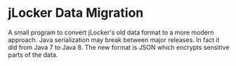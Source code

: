 # jLocker Data Migration

A small program to convert jLocker's old data format to a more modern approach. Java serialization may break between
major releases. In fact it did from Java 7 to Java 8. The new format is JSON which encrypts sensitive parts of the data.